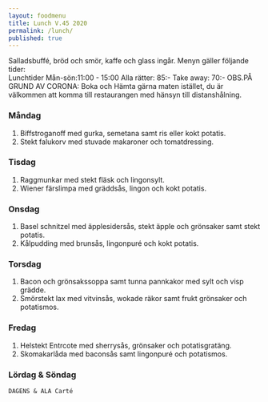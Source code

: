 ```yaml
---
layout: foodmenu
title: Lunch V.45 2020
permalink: /lunch/
published: true
---
```

Salladsbuffé, bröd och smör, kaffe och glass ingår.
Menyn gäller följande tider:  
Lunchtider  Mån-sön:11:00 - 15:00
Alla rätter: 85:- Take away: 70:-
OBS.PÅ GRUND AV CORONA: Boka och Hämta gärna maten istället, du är välkommen att komma till restaurangen med hänsyn till distanshålning.
                           

### Måndag
1. Biffstroganoff med gurka, semetana samt ris eller kokt potatis.
2. Stekt falukorv med stuvade makaroner och tomatdressing.

### Tisdag
1. Raggmunkar med stekt fläsk och lingonsylt.
2. Wiener färslimpa med gräddsås, lingon och kokt potatis.

### Onsdag
1. Basel schnitzel med äpplesidersås, stekt äpple och grönsaker samt stekt potatis.
2. Kålpudding med brunsås, lingonpuré och kokt potatis.

### Torsdag
1. Bacon och grönsakssoppa samt tunna pannkakor med sylt och visp grädde. 
2. Smörstekt lax med vitvinsås, wokade räkor samt frukt grönsaker och potatismos.

### Fredag
1. Helstekt Entrcote med sherrysås, grönsaker och potatisgratäng.
2. Skomakarlåda med baconsås samt lingonpuré och potatismos.

   
### Lördag & Söndag
    DAGENS & ALA Carté

   
    
   
     
